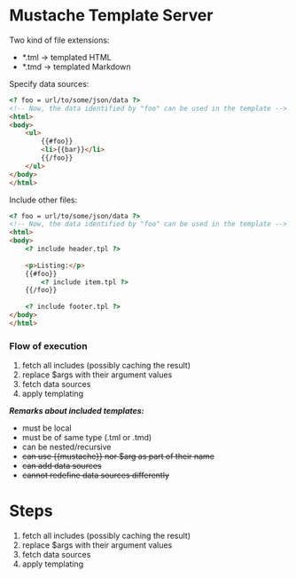 Mustache Template Server
========================

Two kind of file extensions:

- *.tml -> templated HTML
- *.tmd -> templated Markdown

Specify data sources:

```html
<? foo = url/to/some/json/data ?>
<!-- Now, the data identified by "foo" can be used in the template -->
<html>
<body>
	<ul>
		{{#foo}}
		<li>{{bar}}</li>
		{{/foo}}
	</ul>
</body>
</html>
```

Include other files:

```html
<? foo = url/to/some/json/data ?>
<!-- Now, the data identified by "foo" can be used in the template -->
<html>
<body>
	<? include header.tpl ?>
	
	<p>Listing:</p>
	{{#foo}}
		<? include item.tpl ?>
	{{/foo}}
	
	<? include footer.tpl ?>
</body>
</html>
```

### Flow of execution

1. fetch all includes (possibly caching the result)
2. replace $args with their argument values
3. fetch data sources
4. apply templating

***Remarks about included templates:***

- must be local
- must be of same type (.tml or .tmd)
- can be nested/recursive
- ~~can use {{mustache}} nor $arg as part of their name~~
- ~~can add data sources~~
- ~~cannot redefine data sources differently~~


Steps
=====

1. fetch all includes (possibly caching the result)
2. replace $args with their argument values
3. fetch data sources
4. apply templating

